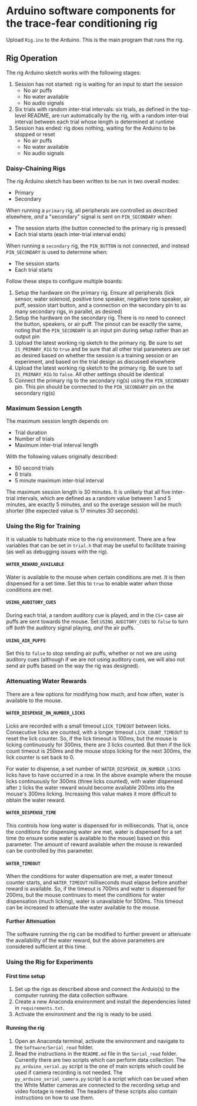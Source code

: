 # Arduino software components for the trace-fear conditioning rig

Upload `Rig.ino` to the Arduino. This is the main program that runs the rig.

## Rig Operation

The rig Arduino sketch works with the following stages:

1. Session has not started: rig is waiting for an input to start the session
    * No air puffs
    * No water available
    * No audio signals
1. Six trials with random inter-trial intervals: six trials, as defined in the top-level README, are run automatically by the rig, with a random inter-trial interval between each trial whose length is determined at runtime
1. Session has ended: rig does nothing, waiting for the Arduino to be stopped or reset
    * No air puffs
    * No water available
    * No audio signals

### Daisy-Chaining Rigs

The rig Arduino sketch has been written to be run in two overall modes:

* Primary
* Secondary

When running a `primary` rig, all peripherals are controlled as described elsewhere, _and_ a "secondary" signal is sent on `PIN_SECONDARY` when:

* The session starts (the button connected to the primary rig is pressed)
* Each trial starts (each inter-trial interval ends)

When running a `secondary` rig, the `PIN_BUTTON` is not connected, and instead `PIN_SECONDARY` is used to determine when:

* The session starts
* Each trial starts

Follow these steps to configure multiple boards:

1. Setup the hardware on the primary rig. Ensure all peripherals (lick sensor, water solenoid, positive tone speaker, negative tone speaker, air puff, session start button, and a connection on the secondary pin to as many secondary rigs, in parallel, as desired)
1. Setup the hardware on the secondary rig. There is no need to connect the button, speakers, or air puff. The pinout can be exactly the same, noting that the `PIN_SECONDARY` is an input pin during setup rather than an output pin
1. Upload the latest working rig sketch to the primary rig. Be sure to set `IS_PRIMARY_RIG` to `true` and be sure that all other trial parameters are set as desired based on whether the session is a training session or an experiment, and based on the trial design as discussed elsewhere
1. Upload the latest working rig sketch to the primary rig. Be sure to set `IS_PRIMARY_RIG` to `false`. All other settings should be identical
1. Connect the primary rig to the secondary rig(s) using the `PIN_SECONDARY` pin. This pin should be connected to the `PIN_SECONDARY` pin on the secondary rig(s) 

### Maximum Session Length

The maximum session length depends on:

* Trial duration
* Number of trials
* Maximum inter-trial interval length

With the following values originally described:

* 50 second trials
* 6 trials
* 5 minute maximum inter-trial interval

The maximum session length is 30 minutes. It is unlikely that all five inter-trial intervals, which are defined as a random value between 1 and 5 minutes, are exactly 5 minutes, and so the average session will be much shorter (the expected value is 17 minutes 30 seconds).

### Using the Rig for Training

It is valuable to habituate mice to the rig environment. There are a few variables that can be set in `trial.h` that may be useful to facilitate training (as well as debugging issues with the rig).

#### `WATER_REWARD_AVAILABLE`

Water is available to the mouse when certain conditions are met. It is then dispensed for a set time. Set this to `true` to enable water _when_ those conditions are met.

#### `USING_AUDITORY_CUES`

During each trial, a random auditory cue is played, and in the `CS+` case air puffs are sent towards the mouse. Set `USING_AUDITORY_CUES` to `false` to turn off _both_ the auditory signal playing, _and_ the air puffs.

#### `USING_AIR_PUFFS`

Set this to `false` to stop sending air puffs, whether or not we are using auditory cues (although if we are not using auditory cues, we will also not send air puffs based on the way the rig was designed).

### Attenuating Water Rewards

There are a few options for modifying how much, and how often, water is available to the mouse.

#### `WATER_DISPENSE_ON_NUMBER_LICKS`

Licks are recorded with a small timeout `LICK_TIMEOUT` between licks. Consecutive licks are counted, with a longer timeout `LICK_COUNT_TIMEOUT` to reset the lick counter. So, if the lick timeout is 100ms, but the mouse is licking continuously for 300ms, there are 3 licks counted. But then if the lick count timeout is 250ms and the mouse stops licking for the next 300ms, the lick counter is set back to 0.

For water to dispense, a set number of `WATER_DISPENSE_ON_NUMBER_LICKS` licks have to have occurred in a row. In the above example where the mouse licks continuously for 300ms (three licks counted), with water dispensed after `2` licks the water reward would become available 200ms into the mouse's 300ms licking. Increasing this value makes it more difficult to obtain the water reward.

#### `WATER_DISPENSE_TIME`

This controls how long water is dispensed for in milliseconds. That is, once the conditions for dispensing water are met, water is dispensed for a set time (to ensure some water is available to the mouse) based on this parameter. The amount of reward available _when_ the mouse is rewarded can be controlled by this parameter.

#### `WATER_TIMEOUT`

When the conditions for water dispensation are met, a water timeout counter starts, and `WATER_TIMEOUT` milliseconds must elapse before another reward is available. So, if the timeout is 700ms and water is dispensed for 200ms, but the mouse continues to meet the conditions for water dispensation (much licking), water is unavailable for 500ms. This timeout can be increased to attenuate the water available to the mouse.

#### Further Attenuation

The software running the rig can be modified to further prevent or attenuate the availability of the water reward, but the above parameters are considered sufficient at this time.

### Using the Rig for Experiments

#### First time setup

1. Set up the rigs as described above and connect the Arduio(s) to the computer running the data collection software.
1. Create a new Anaconda environment and install the dependencies listed in `requirements.txt`.
1. Activate the environment and the rig is ready to be used.

#### Running the rig

1. Open an Anaconda terminal, activate the environment and navigate to the `Software/Serial_read` folder.
1. Read the instructions in the `README.md` file in the `Serial_read` folder. Currently there are two scripts which can perform data collection. The `py_arduino_serial.py` script is the one of main scripts which could be used if camera recording is not needed. The `py_arduino_serial_camera.py` script is a script which can be used when the White Matter cameras are connected to the recording setup and video footage is needed. The headers of these scripts also contain instructions on how to use them.
